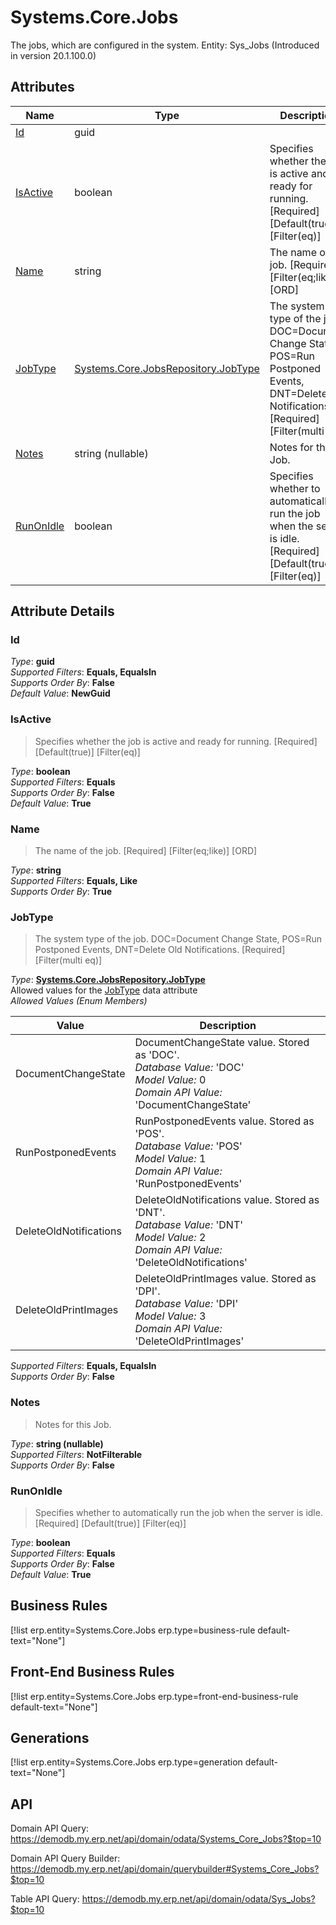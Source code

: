 # Systems.Core.Jobs

The jobs, which are configured in the system. Entity: Sys_Jobs (Introduced in version 20.1.100.0)

## Attributes

| Name | Type | Description |
| ---- | ---- | --- |
| [Id](Systems.Core.Jobs.md#Id) | guid |  
| [IsActive](Systems.Core.Jobs.md#IsActive) | boolean | Specifies whether the job is active and ready for running. [Required] [Default(true)] [Filter(eq)] 
| [Name](Systems.Core.Jobs.md#Name) | string | The name of the job. [Required] [Filter(eq;like)] [ORD] 
| [JobType](Systems.Core.Jobs.md#JobType) | [Systems.Core.JobsRepository.JobType](Systems.Core.Jobs.md#JobType) | The system type of the job. DOC=Document Change State, POS=Run Postponed Events, DNT=Delete Old Notifications. [Required] [Filter(multi eq)] 
| [Notes](Systems.Core.Jobs.md#Notes) | string (nullable) | Notes for this Job. 
| [RunOnIdle](Systems.Core.Jobs.md#RunOnIdle) | boolean | Specifies whether to automatically run the job when the server is idle. [Required] [Default(true)] [Filter(eq)] 


## Attribute Details

### Id

_Type_: **guid**  
_Supported Filters_: **Equals, EqualsIn**  
_Supports Order By_: **False**  
_Default Value_: **NewGuid**  

### IsActive

> Specifies whether the job is active and ready for running. [Required] [Default(true)] [Filter(eq)]

_Type_: **boolean**  
_Supported Filters_: **Equals**  
_Supports Order By_: **False**  
_Default Value_: **True**  

### Name

> The name of the job. [Required] [Filter(eq;like)] [ORD]

_Type_: **string**  
_Supported Filters_: **Equals, Like**  
_Supports Order By_: **True**  

### JobType

> The system type of the job. DOC=Document Change State, POS=Run Postponed Events, DNT=Delete Old Notifications. [Required] [Filter(multi eq)]

_Type_: **[Systems.Core.JobsRepository.JobType](Systems.Core.Jobs.md#JobType)**  
Allowed values for the [JobType](Systems.Core.Jobs.md#JobType) data attribute  
_Allowed Values (Enum Members)_  

| Value | Description |
| ---- | --- |
| DocumentChangeState | DocumentChangeState value. Stored as 'DOC'. <br /> _Database Value:_ 'DOC' <br /> _Model Value:_ 0 <br /> _Domain API Value:_ 'DocumentChangeState' |
| RunPostponedEvents | RunPostponedEvents value. Stored as 'POS'. <br /> _Database Value:_ 'POS' <br /> _Model Value:_ 1 <br /> _Domain API Value:_ 'RunPostponedEvents' |
| DeleteOldNotifications | DeleteOldNotifications value. Stored as 'DNT'. <br /> _Database Value:_ 'DNT' <br /> _Model Value:_ 2 <br /> _Domain API Value:_ 'DeleteOldNotifications' |
| DeleteOldPrintImages | DeleteOldPrintImages value. Stored as 'DPI'. <br /> _Database Value:_ 'DPI' <br /> _Model Value:_ 3 <br /> _Domain API Value:_ 'DeleteOldPrintImages' |

_Supported Filters_: **Equals, EqualsIn**  
_Supports Order By_: **False**  

### Notes

> Notes for this Job.

_Type_: **string (nullable)**  
_Supported Filters_: **NotFilterable**  
_Supports Order By_: **False**  

### RunOnIdle

> Specifies whether to automatically run the job when the server is idle. [Required] [Default(true)] [Filter(eq)]

_Type_: **boolean**  
_Supported Filters_: **Equals**  
_Supports Order By_: **False**  
_Default Value_: **True**  



## Business Rules

[!list erp.entity=Systems.Core.Jobs erp.type=business-rule default-text="None"]

## Front-End Business Rules

[!list erp.entity=Systems.Core.Jobs erp.type=front-end-business-rule default-text="None"]

## Generations

[!list erp.entity=Systems.Core.Jobs erp.type=generation default-text="None"]

## API

Domain API Query:
<https://demodb.my.erp.net/api/domain/odata/Systems_Core_Jobs?$top=10>

Domain API Query Builder:
<https://demodb.my.erp.net/api/domain/querybuilder#Systems_Core_Jobs?$top=10>

Table API Query:
<https://demodb.my.erp.net/api/domain/odata/Sys_Jobs?$top=10>

